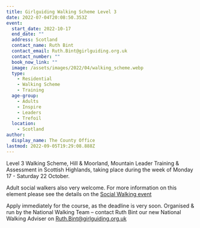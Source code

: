 ```yaml
---
title: Girlguiding Walking Scheme Level 3
date: 2022-07-04T20:08:50.353Z
event:
  start_date: 2022-10-17
  end_date: ""
  address: Scotland
  contact_name: Ruth Bint
  contact_email: Ruth.Bint@girlguiding.org.uk
  contact_number: ""
  book_now_link: ""
  image: /assets/images/2022/04/walking_scheme.webp
  type:
    - Residential
    - Walking Scheme
    - Training
  age-group:
    - Adults
    - Inspire
    - Leaders
    - Trefoil
  location:
    - Scotland
author:
  display_name: The County Office
lastmod: 2022-09-05T19:29:08.888Z
---
```

Level 3 Walking Scheme, Hill & Moorland, Mountain Leader Training & Assessment in Scottish Highlands, taking place during the week of Monday 17 - Saturday 22 October.

Adult social walkers also very welcome. For more information on this element please see the details on the [Social Walking event](/event/social-walking-scottish-highlands/)

Apply immediately for the course, as the deadline is very soon. Organised & run by the National Walking Team – contact Ruth Bint our new National Walking Adviser on <Ruth.Bint@girlguiding.org.uk>
